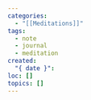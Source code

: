 ```yaml
---
categories:
  - "[[Meditations]]"
tags:
  - note
  - journal
  - meditation
created:
  "{ date }":
loc: []
topics: []
---
```


